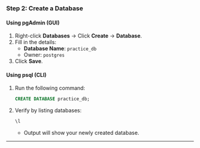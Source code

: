 ### **Step 2: Create a Database**

#### **Using pgAdmin (GUI)**

1. Right-click **Databases** → Click **Create** → **Database**.
2. Fill in the details:
   - **Database Name**: `practice_db`
   - Owner: `postgres`
3. Click **Save**.

#### **Using psql (CLI)**

1. Run the following command:
   ```sql
   CREATE DATABASE practice_db;
   ```
2. Verify by listing databases:
   ```sql
   \l
   ```
   - Output will show your newly created database.

---
